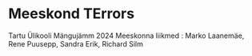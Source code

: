 # Meeskond TErrors
Tartu Ülikooli Mängujämm 2024
Meeskonna liikmed : Marko Laanemäe, Rene Puusepp, Sandra Erik, Richard Silm


